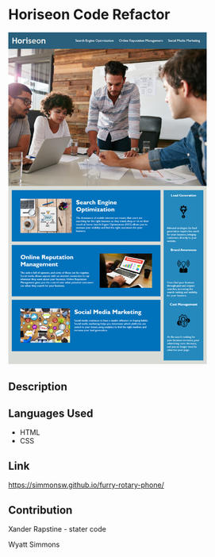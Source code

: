 # Horiseon Code Refactor

 <img src="Develop/assets/images/Horiseon-mock-up.png" alt="Horiseon mock up" width="400px" />

## Description

## Languages Used
 * HTML
 * CSS
 
## Link
https://simmonsw.github.io/furry-rotary-phone/

## Contribution
Xander Rapstine - stater code

Wyatt Simmons 
